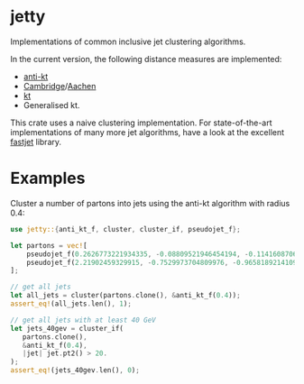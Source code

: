 # jetty

Implementations of common inclusive jet clustering algorithms.

In the current version, the following distance measures are implemented:

- [anti-kt](https://arxiv.org/abs/0802.1189)
- [Cambridge](https://arxiv.org/abs/hep-ph/9707323)/[Aachen](https://arxiv.org/abs/hep-ph/9907280)
- [kt](https://arxiv.org/abs/hep-ph/9305266)
- Generalised kt.

This crate uses a naive clustering implementation. For
state-of-the-art implementations of many more jet algorithms, have a
look at the excellent [fastjet](http://fastjet.fr/) library.

# Examples

Cluster a number of partons into jets using the anti-kt algorithm with radius 0.4:

```rust
use jetty::{anti_kt_f, cluster, cluster_if, pseudojet_f};

let partons = vec![
    pseudojet_f(0.2626773221934335, -0.08809521946454194, -0.1141608706693822, -0.2195584284654444),
    pseudojet_f(2.21902459329915, -0.7529973704809976, -0.9658189214109036, -1.850475321845671)
];

// get all jets
let all_jets = cluster(partons.clone(), &anti_kt_f(0.4));
assert_eq!(all_jets.len(), 1);

// get all jets with at least 40 GeV
let jets_40gev = cluster_if(
   partons.clone(),
   &anti_kt_f(0.4),
   |jet| jet.pt2() > 20.
);
assert_eq!(jets_40gev.len(), 0);
```
